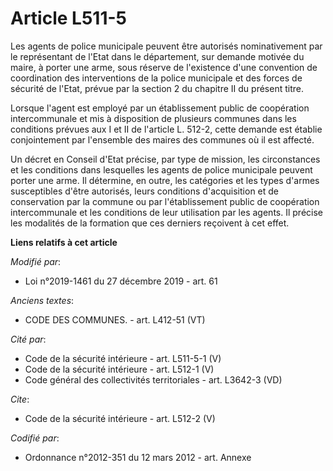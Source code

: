 # Article L511-5

Les agents de police municipale peuvent être autorisés nominativement par le représentant de l'Etat dans le département, sur
demande motivée du maire, à porter une arme, sous réserve de l'existence d'une convention de coordination des interventions
de la police municipale et des forces de sécurité de l'Etat, prévue par la section 2 du chapitre II du présent titre.

Lorsque l'agent est employé par un établissement public de coopération intercommunale et mis à disposition de plusieurs
communes dans les conditions prévues aux I et II de l'article L. 512-2, cette demande est établie conjointement par
l'ensemble des maires des communes où il est affecté.

Un décret en Conseil d'Etat précise, par type de mission, les circonstances et les conditions dans lesquelles les agents de
police municipale peuvent porter une arme. Il détermine, en outre, les catégories et les types d'armes susceptibles d'être
autorisés, leurs conditions d'acquisition et de conservation par la commune ou par l'établissement public de coopération
intercommunale et les conditions de leur utilisation par les agents. Il précise les modalités de la formation que ces
derniers reçoivent à cet effet.

**Liens relatifs à cet article**

_Modifié par_:

  - Loi n°2019-1461 du 27 décembre 2019 - art. 61

_Anciens textes_:

  - CODE DES COMMUNES. - art. L412-51 (VT)

_Cité par_:

  - Code de la sécurité intérieure - art. L511-5-1 (V)
  - Code de la sécurité intérieure - art. L512-1 (V)
  - Code général des collectivités territoriales - art. L3642-3 (VD)

_Cite_:

  - Code de la sécurité intérieure - art. L512-2 (V)

_Codifié par_:

  - Ordonnance n°2012-351 du 12 mars 2012 - art. Annexe
